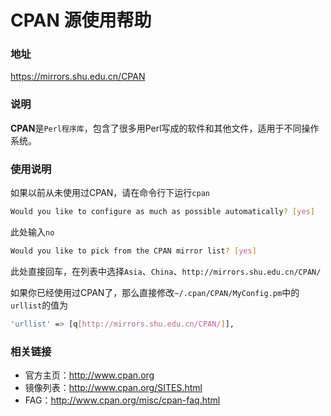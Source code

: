 # CPAN 源使用帮助

### 地址

https://mirrors.shu.edu.cn/CPAN

### 说明

**CPAN**是`Perl程序库`，包含了很多用Perl写成的软件和其他文件，适用于不同操作系统。

### 使用说明

如果以前从未使用过CPAN，请在命令行下运行`cpan`
```bash
Would you like to configure as much as possible automatically? [yes]
```
此处输入`no`
```bash
Would you like to pick from the CPAN mirror list? [yes] 
```
此处直接回车，在列表中选择`Asia`、`China`、`http://mirrors.shu.edu.cn/CPAN/`

如果你已经使用过CPAN了，那么直接修改`~/.cpan/CPAN/MyConfig.pm`中的`urllist`的值为
```bash
'urllist' => [q[http://mirrors.shu.edu.cn/CPAN/]],
```


### 相关链接

- 官方主页：http://www.cpan.org
- 镜像列表：http://www.cpan.org/SITES.html
- FAG：http://www.cpan.org/misc/cpan-faq.html